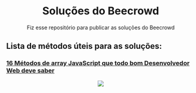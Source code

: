 <h1 align="center"> Soluções do Beecrowd </h1>

<p align="center">Fiz esse repositório para publicar as soluções do Beecrowd
<h2>Lista de métodos úteis para as soluções: </h2>
</p>

<h3>
<a href= "https://terminalroot.com.br/2021/09/16-metodos-de-array-javascript-que-todo-bom-desenvolvedor-web-deve-saber.html">
                                                 16 Métodos de array JavaScript que todo bom Desenvolvedor Web deve saber</a>
</h3>


<p align="center">
<img src="http://img.shields.io/static/v1?label=STATUS&message=EM%20DESENVOLVIMENTO&color=GREEN&style=for-the-badge"/>
</p>
